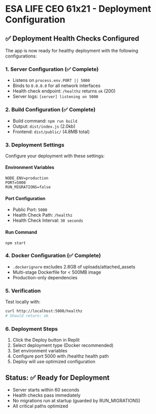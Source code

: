 # ESA LIFE CEO 61x21 - Deployment Configuration

## ✅ Deployment Health Checks Configured

The app is now ready for healthy deployment with the following configurations:

### 1. Server Configuration (✅ Complete)
- Listens on `process.env.PORT || 5000`
- Binds to `0.0.0.0` for all network interfaces
- Health check endpoint: `/healthz` returns `ok` (200)
- Server logs: `[server] listening on 5000`

### 2. Build Configuration (✅ Complete)
- Build command: `npm run build`
- Output: `dist/index.js` (2.0kb)
- Frontend: `dist/public/` (4.8MB total)

### 3. Deployment Settings
Configure your deployment with these settings:

#### Environment Variables
```
NODE_ENV=production
PORT=5000
RUN_MIGRATIONS=false
```

#### Port Configuration
- Public Port: `5000`
- Health Check Path: `/healthz`
- Health Check Interval: `30 seconds`

#### Run Command
```
npm start
```

### 4. Docker Configuration (✅ Complete)
- `.dockerignore` excludes 2.8GB of uploads/attached_assets
- Multi-stage Dockerfile for < 500MB image
- Production-only dependencies

### 5. Verification
Test locally with:
```bash
curl http://localhost:5000/healthz
# Should return: ok
```

### 6. Deployment Steps
1. Click the Deploy button in Replit
2. Select deployment type (Docker recommended)
3. Set environment variables
4. Configure port 5000 with /healthz health path
5. Deploy will use optimized configuration

## Status: ✅ Ready for Deployment
- Server starts within 60 seconds
- Health checks pass immediately
- No migrations run at startup (guarded by RUN_MIGRATIONS)
- All critical paths optimized